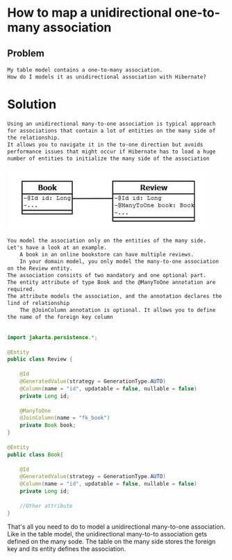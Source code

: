 # How to map a unidirectional one-to-many association

## Problem

    My table model contains a one-to-many association. 
    How do I models it as unidirectional association with Hibernate?

# Solution

    Using an unidirectional many-to-one association is typical approach for associations that contain a lot of entities on the many side of the relationship. 
    It allows you to navigate it in the to-one direction but avoids performance issues that might occur if Hibernate has to load a huge number of entities to initialize the many side of the association

![img.png](img.png)

    You model the association only on the entities of the many side. 
    Let's have a look at an example.
        A book in an online bookstore can have multiple reviews.
        In your domain model, you only model the many-to-one association on the Review entity.
    The association consists of two mandatory and one optional part. 
    The entity attribute of type Book and the @ManyToOne annotation are required.
    The attribute models the association, and the annotation declares the lind of relationship
        The @JoinColumn annotation is optional. It allows you to define the name of the foreign key column

```java

import jakarta.persistence.*;

@Entity
public class Review {

    @Id
    @GeneratedValue(strategy = GenerationType.AUTO)
    @Column(name = "id", updatable = false, nullable = false)
    private Long id;

    @ManyToOne
    @JoinColumn(name = "fk_book")
    private Book book;
}

@Entity
public class Book{
    
    @Id
    @GeneratedValue(strategy = GenerationType.AUTO)
    @Column(name = "id", updatable = false, nullable = false)
    private Long id;
    
    //Other attribute
}
```

That's all you need to do to model a unidirectional many-to-one association.
Like in the table model, the unidirectional many-to-to association gets defined on the many sode.
The table on the many side stores the foreign key and its entity defines the association.




